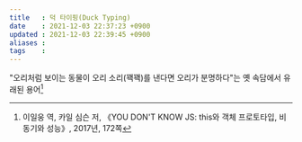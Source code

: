 ```yaml
---
title   : 덕 타이핑(Duck Typing) 
date    : 2021-12-03 22:37:23 +0900
updated : 2021-12-03 22:39:45 +0900
aliases : 
tags    : 
---
```


"오리처럼 보이는 동물이 오리 소리(꽥꽥)를 낸다면 오리가 분명하다"는 옛 속담에서 유래된 용어[^1]


[^1]: 이일웅 역, 카일 심슨 저, 《YOU DON'T KNOW JS: this와 객체 프로토타입, 비동기와 성능》, 2017년, 172쪽
